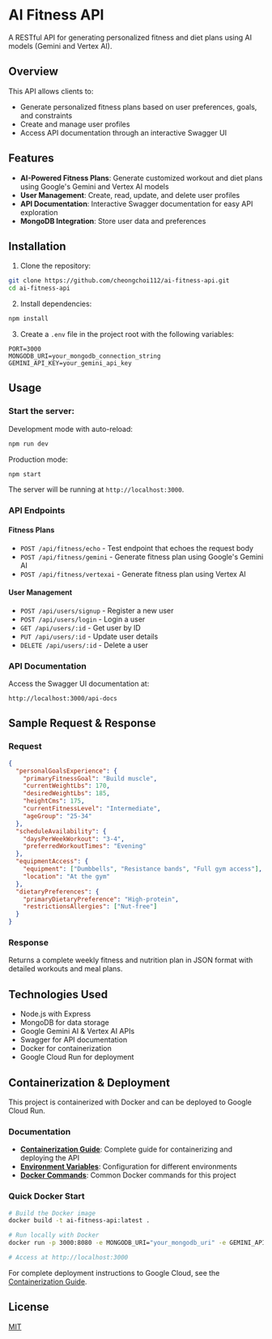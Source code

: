# AI Fitness API

A RESTful API for generating personalized fitness and diet plans using AI models (Gemini and Vertex AI).

## Overview

This API allows clients to:

- Generate personalized fitness plans based on user preferences, goals, and constraints
- Create and manage user profiles
- Access API documentation through an interactive Swagger UI

## Features

- **AI-Powered Fitness Plans**: Generate customized workout and diet plans using Google's Gemini and Vertex AI models
- **User Management**: Create, read, update, and delete user profiles
- **API Documentation**: Interactive Swagger documentation for easy API exploration
- **MongoDB Integration**: Store user data and preferences

## Installation

1. Clone the repository:

```bash
git clone https://github.com/cheongchoi112/ai-fitness-api.git
cd ai-fitness-api
```

2. Install dependencies:

```bash
npm install
```

3. Create a `.env` file in the project root with the following variables:

```
PORT=3000
MONGODB_URI=your_mongodb_connection_string
GEMINI_API_KEY=your_gemini_api_key
```

## Usage

### Start the server:

Development mode with auto-reload:

```bash
npm run dev
```

Production mode:

```bash
npm start
```

The server will be running at `http://localhost:3000`.

### API Endpoints

#### Fitness Plans

- `POST /api/fitness/echo` - Test endpoint that echoes the request body
- `POST /api/fitness/gemini` - Generate fitness plan using Google's Gemini AI
- `POST /api/fitness/vertexai` - Generate fitness plan using Vertex AI

#### User Management

- `POST /api/users/signup` - Register a new user
- `POST /api/users/login` - Login a user
- `GET /api/users/:id` - Get user by ID
- `PUT /api/users/:id` - Update user details
- `DELETE /api/users/:id` - Delete a user

### API Documentation

Access the Swagger UI documentation at:

```
http://localhost:3000/api-docs
```

## Sample Request & Response

### Request

```json
{
  "personalGoalsExperience": {
    "primaryFitnessGoal": "Build muscle",
    "currentWeightLbs": 170,
    "desiredWeightLbs": 185,
    "heightCms": 175,
    "currentFitnessLevel": "Intermediate",
    "ageGroup": "25-34"
  },
  "scheduleAvailability": {
    "daysPerWeekWorkout": "3-4",
    "preferredWorkoutTimes": "Evening"
  },
  "equipmentAccess": {
    "equipment": ["Dumbbells", "Resistance bands", "Full gym access"],
    "location": "At the gym"
  },
  "dietaryPreferences": {
    "primaryDietaryPreference": "High-protein",
    "restrictionsAllergies": ["Nut-free"]
  }
}
```

### Response

Returns a complete weekly fitness and nutrition plan in JSON format with detailed workouts and meal plans.

## Technologies Used

- Node.js with Express
- MongoDB for data storage
- Google Gemini AI & Vertex AI APIs
- Swagger for API documentation
- Docker for containerization
- Google Cloud Run for deployment

## Containerization & Deployment

This project is containerized with Docker and can be deployed to Google Cloud Run.

### Documentation

- **[Containerization Guide](docs/containerization-guide.md)**: Complete guide for containerizing and deploying the API
- **[Environment Variables](docs/environment-variables.md)**: Configuration for different environments
- **[Docker Commands](doc/docker-commands.md)**: Common Docker commands for this project

### Quick Docker Start

```bash
# Build the Docker image
docker build -t ai-fitness-api:latest .

# Run locally with Docker
docker run -p 3000:8080 -e MONGODB_URI="your_mongodb_uri" -e GEMINI_API_KEY="your_api_key" --name ai-fitness-api ai-fitness-api:latest

# Access at http://localhost:3000
```

For complete deployment instructions to Google Cloud, see the [Containerization Guide](docs/containerization-guide.md).

## License

[MIT](LICENSE)
